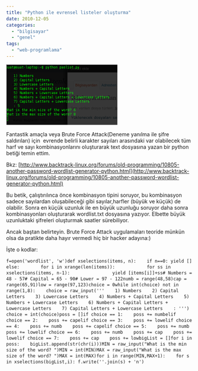 ```yaml
---
title: "Python ile evrensel listeler oluşturma"
date: 2010-12-05
categories: 
  - "bilgisayar"
  - "genel"
tags: 
  - "web-programlama"
---
```


[![](/images/passlist.png "PASSLIST")](http://suatatan.wordpress.com/wp-content/uploads/2010/12/passlist.png)  
  
Fantastik amaçla veya Brute Force Attack(Deneme yanılma ile şifre saldırıları) için  evrende belirli karakter sayıları arasındaki var olabilecek tüm harf ve sayı kombinasyonlarını oluşturarak text dosyasına yazan bir python betiği temin ettim.  
  
Bkz: [http://www.backtrack-linux.org/forums/old-programming/10805-another-password-wordlist-generator-python.html](http://www.backtrack-linux.org/forums/old-programming/10805-another-password-wordlist-generator-python.html)  
  
Bu betik, çalıştırılınca önce kombinasyon tipini soruyor, bu kombinasyon sadece sayılardan oluşabileceği gibi sayılar,harfler (büyük ve küçük) de olabilir. Sonra en küçük uzunluk ile en büyük uzunluğu soruyor daha sonra kombinasyonları oluşturarak wordlist.txt dosyasına yazıyor. Elbette büyük uzunluktaki şifreleri oluşturmak saatler sürebiliyor.  
  
Ancak baştan belirteyin. Brute Force Attack uygulamaları teoride münkün olsa da pratikte daha hayır vermedi hiç bir hacker adayına:)  
  
İşte o kodlar:  

```
f=open('wordlist', 'w')def xselections(items, n):    if n==0: yield []    else:        for i in xrange(len(items)):            for ss in xselections(items, n-1):                yield [items[i]]+ss# Numbers = 48 - 57# Capital = 65 - 90# Lower = 97 - 122numb = range(48,58)cap = range(65,91)low = range(97,123)choice = 0while int(choice) not in range(1,8):    choice = raw_input('''    1) Numbers    2) Capital Letters    3) Lowercase Letters    4) Numbers + Capital Letters    5) Numbers + Lowercase Letters    6) Numbers + Capital Letters + Lowercase Letters    7) Capital Letters + Lowercase Letters    : ''') choice = int(choice)poss = []if choice == 1:    poss += numbelif choice == 2:    poss += capelif choice == 3:    poss += lowelif choice == 4:    poss += numb    poss += capelif choice == 5:    poss += numb    poss += lowelif choice == 6:    poss += numb    poss += cap    poss += lowelif choice == 7:    poss += cap    poss += lowbigList = []for i in poss:    bigList.append(str(chr(i)))MIN = raw_input("What is the min size of the word? ")MIN = int(MIN)MAX = raw_input("What is the max size of the word? ")MAX = int(MAX)for i in range(MIN,MAX+1):    for s in xselections(bigList,i): f.write(''.join(s) + 'n')
```

